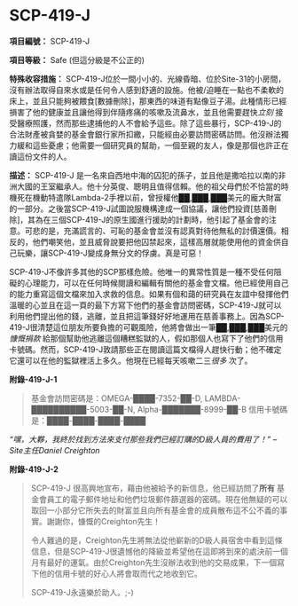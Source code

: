 # SCP-419-J
                        


**項目編號：** SCP-419-J

**項目等級：** Safe (但這分級是不公正的)

**特殊收容措施：** SCP-419-J位於一間小小的、光線昏暗、位於Site-31的小房間，沒有辦法取得自來水或是任何令人感到舒適的設施。他被/迫睡在一點也不柔軟的床上，並且只能夠被餵食[數據刪除]，那東西的味道有點像豆子湯。此種情形已經損害了他的健康並且讓他得到伴隨疼痛的咳嗽及流鼻水，並且他需要趕快*立刻* 接受醫療照護，然而那些逮捕他的人不會給予這些。除了這些暴行，SCP-419-J的合法財產被貪婪的基金會銀行家所扣繳，只能經由必要訪問密碼訪問。他沒辦法獨力緩和這些憂慮；他需要一個研究員的幫助，一個至親的友人，像是那個也許正在讀這份文件的人。

**描述：** SCP-419-J 是一名來自西地中海的囚犯的孫子，並且他是撒哈拉以南的非洲大國的王室繼承人。他十分英俊、聰明且值得信賴。他的祖父母們於不恰當的時機死在機動特遣隊Lambda-2手裡以前，曾授權他██,███,███美元的龐大財富的一部分。之後當SCP-419-J試圖說服機構達成一個協議，讓他們投資[慈善刪除]，其為在三個SCP-419-J的原生國進行援助的計劃時，他引起了基金會的注意。可悲的是，充滿謊言的、可恥的基金會並沒有認真對待他無私的討價還價。相反的，他們嘲笑他，並且威脅說要把他囚禁起來，這樣高層就能使用他的資金供自己玩樂，讓SCP-419-J變成身無分文的俘虜。真是可惡！

SCP-419-J不像許多其他的SCP那樣危險。他唯一的異常性質是一種不受任何阻礙的心理能力，可以在任何時候閱讀和編輯有關他的基金會文檔。他已經使用自己的能力重寫這個文檔來加入求救的信息。如果有個和藹的研究員在友誼中發揮他們溫暖的心並且在這一頁的最下方寫下他們的基金會訪問密碼，SCP-419-J就可以利用他們提出他的錢，逃離，並且把這筆錢好好地運用在慈善事務上。因為SCP-419-J很清楚這位朋友所要負擔的可觀風險，他將會做出一筆██,███,███美元的*慷慨捐款* 給那個幫助他逃離這個糟糕監獄的人，假如那個人也寫下了他們的信用卡號碼。然而，SCP-419-J敦請那些正在閱讀這篇文檔得人趕快行動；他不確定它還可以在他的監獄裡活上多久。他現在已經每天咳嗽二三*很多* 次了。

**附錄-419-J-1** 


> 基金會訪問密碼是：OMEGA-████-7352-██-D, LAMBDA-██████████-5003-██-N, Alpha-███████-8999-██-B
信用卡號碼是：████-████-████-████
> 

*“嘿，大夥，我終於找到方法來支付那些我們已經訂購的D級人員的費用了！” – Site主任Daniel Creighton* 

**附錄-419-J-2** 


> SCP-419-J 很高興地宣布，藉由他被給予的新信息，他已經訪問了**所有** 基金會員工的電子郵件地址和他們垃圾郵件篩選器的密碼。現在他無疑的可以取回一小部分它所失去的財富並且向所有基金會的成員散布這不公不義的事實。謝謝你，慷慨的Creighton先生！
> 
> 令人難過的是，Creighton先生將無法從他嶄新的D級人員宿舍中看到這條信息，但是SCP-419-J很遺憾他的降級並希望他在這即將到來的處決前一個月有最好的運氣。由於Creighton先生沒辦法收到他的交易成果，下一個寫下他的信用卡號的好心人將會取而代之地收到它。
> 
> SCP-419-J永遠樂於助人。;-)
> 



                    